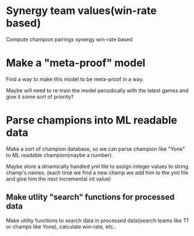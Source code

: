 # Synergy team values(win-rate based)
Compute champion pairings synergy win-rate based

# Make a "meta-proof" model
Find a way to make this model to be meta-proof in a way.

Maybe will need to re-train the model periodically with the latest games and give it some sort of priority?

# Parse champions into ML readable data
Make a sort of champion database, so we can parse champion like "Yone" to ML readable champion(maybe a number).

Maybe store a dinamically handled yml file to assign integer values to string champ's names.
(each time we find a new champ we add him to the yml file and give him the next incremental int value)

## Make utlity "search" functions for processed data
Make utility functions to search data in processed data(search teams like T1 or champs like Yone), calculate win-rate, etc..

